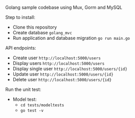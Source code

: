 Golang sample codebase using Mux, Gorm and MySQL

Step to install:
- Clone this repository
- Create database `golang_mvc`
- Run application and database migration `go run main.go`

API endpoints:
- Create user `http://localhost:5000/users`
- Display users `http://localhost:5000/users`
- Display single user `http://localhost:5000/users/{id}`
- Update user `http://localhost:5000/users/{id}`
- Delete user `http://localhost:5000/users/{id}`

Run the unit test:
- Model test:
    -  `cd tests/modeltests`
    -  `go test -v`
